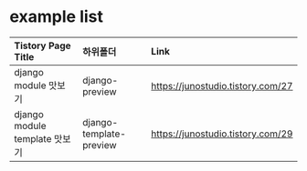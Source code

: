 # example list
  |Tistory Page Title|하위폴더|Link|
  |:-------------------|:------|:----------------|
  |django module 맛보기|django-preview|https://junostudio.tistory.com/27|
  |django module template 맛보기|django-template-preview|https://junostudio.tistory.com/29|